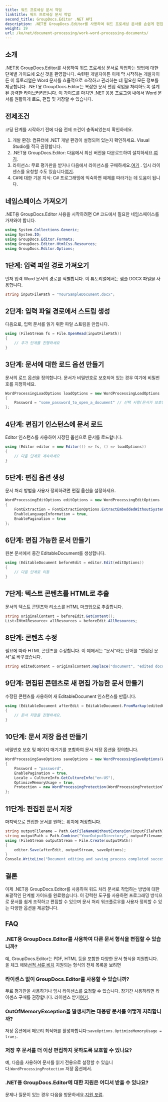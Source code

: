 ```yaml
---
title: 워드 프로세싱 문서 작업
linktitle: 워드 프로세싱 문서 작업
second_title: GroupDocs.Editor .NET API
description: .NET용 GroupDocs.Editor를 사용하여 워드 프로세싱 문서를 손쉽게 편집하세요. 문서 관리 기술을 향상하려면 자세한 단계별 튜토리얼을 따르십시오.
weight: 19
url: /ko/net/document-processing/work-word-processing-documents/
---
```

## 소개
.NET용 GroupDocs.Editor를 사용하여 워드 프로세싱 문서로 작업하는 방법에 대한 단계별 가이드에 오신 것을 환영합니다. 숙련된 개발자이든 이제 막 시작하는 개발자이든 이 튜토리얼은 Word 문서를 효율적으로 조작하고 관리하는 데 필요한 모든 정보를 제공합니다. .NET용 GroupDocs.Editor는 복잡한 문서 편집 작업을 처리하도록 설계된 강력한 라이브러리입니다. 이 가이드를 마치면 .NET 응용 프로그램 내에서 Word 문서를 원활하게 로드, 편집 및 저장할 수 있습니다.
## 전제조건
코딩 단계를 시작하기 전에 다음 전제 조건이 충족되었는지 확인하세요.
1. 개발 환경: 컴퓨터에 .NET 개발 환경이 설정되어 있는지 확인하세요. Visual Studio를 적극 권장합니다.
2.  .NET용 GroupDocs.Editor: 다음에서 최신 버전을 다운로드하여 설치하세요.[여기](https://releases.groupdocs.com/editor/net/).
3.  라이선스: 무료 평가판을 받거나 다음에서 라이선스를 구매하세요.[여기](https://purchase.groupdocs.com/buy) . 임시 라이센스를 요청할 수도 있습니다[여기](https://purchase.groupdocs.com/temporary-license/).
4. C#에 대한 기본 지식: C# 프로그래밍에 익숙하면 예제를 따라가는 데 도움이 됩니다.
## 네임스페이스 가져오기
.NET용 GroupDocs.Editor 사용을 시작하려면 C# 코드에서 필요한 네임스페이스를 가져와야 합니다.
```csharp
using System.Collections.Generic;
using System.IO;
using GroupDocs.Editor.Formats;
using GroupDocs.Editor.HtmlCss.Resources;
using GroupDocs.Editor.Options;
```
## 1단계: 입력 파일 경로 가져오기
먼저 입력 Word 문서의 경로를 식별합니다. 이 튜토리얼에서는 샘플 DOCX 파일을 사용합니다.
```csharp
string inputFilePath = "YourSampleDocument.docx";
```
## 2단계: 입력 파일 경로에서 스트림 생성
다음으로, 입력 문서를 읽기 위한 파일 스트림을 만듭니다.
```csharp
using (FileStream fs = File.OpenRead(inputFilePath))
{
    // 추가 단계를 진행하세요
}
```
## 3단계: 문서에 대한 로드 옵션 만들기
문서의 로드 옵션을 정의합니다. 문서가 비밀번호로 보호되어 있는 경우 여기에 비밀번호를 지정하세요. 
```csharp
WordProcessingLoadOptions loadOptions = new WordProcessingLoadOptions
{
    Password = "some_password_to_open_a_document" // 선택 사항(문서가 보호된 경우에만)
};
```
## 4단계: 편집기 인스턴스에 문서 로드
Editor 인스턴스를 사용하여 지정된 옵션으로 문서를 로드합니다.
```csharp
using (Editor editor = new Editor(() => fs, () => loadOptions))
{
    // 다음 단계로 계속하세요
}
```
## 5단계: 편집 옵션 생성
문서 처리 방법을 사용자 정의하려면 편집 옵션을 설정하세요.
```csharp
WordProcessingEditOptions editOptions = new WordProcessingEditOptions
{
    FontExtraction = FontExtractionOptions.ExtractEmbeddedWithoutSystem,
    EnableLanguageInformation = true,
    EnablePagination = true
};
```
## 6단계: 편집 가능한 문서 만들기
원본 문서에서 중간 EditableDocument를 생성합니다.
```csharp
using (EditableDocument beforeEdit = editor.Edit(editOptions))
{
    // 다음 단계로 이동
}
```
## 7단계: 텍스트 콘텐츠를 HTML로 추출
문서의 텍스트 콘텐츠와 리소스를 HTML 마크업으로 추출합니다.
```csharp
string originalContent = beforeEdit.GetContent();
List<IHtmlResource> allResources = beforeEdit.AllResources;
```
## 8단계: 콘텐츠 수정
필요에 따라 HTML 콘텐츠를 수정합니다. 이 예에서는 "문서"라는 단어를 "편집된 문서"로 바꾸겠습니다.
```csharp
string editedContent = originalContent.Replace("document", "edited document");
```
## 9단계: 편집된 콘텐츠로 새 편집 가능한 문서 만들기
수정된 콘텐츠를 사용하여 새 EditableDocument 인스턴스를 만듭니다.
```csharp
using (EditableDocument afterEdit = EditableDocument.FromMarkup(editedContent, allResources))
{
    // 문서 저장을 진행하세요.
}
```
## 10단계: 문서 저장 옵션 만들기
비밀번호 보호 및 페이지 매기기를 포함하여 문서 저장 옵션을 정의합니다.
```csharp
WordProcessingSaveOptions saveOptions = new WordProcessingSaveOptions(WordProcessingFormats.Docm)
{
    Password = "password",
    EnablePagination = true,
    Locale = CultureInfo.GetCultureInfo("en-US"),
    OptimizeMemoryUsage = true,
    Protection = new WordProcessingProtection(WordProcessingProtectionType.ReadOnly, "write_password")
};
```
## 11단계: 편집된 문서 저장
마지막으로 편집한 문서를 원하는 위치에 저장합니다.
```csharp
string outputFilename = Path.GetFileNameWithoutExtension(inputFilePath) + ".docm";
string outputPath = Path.Combine("YourOutputDirectory", outputFilename);
using (FileStream outputStream = File.Create(outputPath))
{
    editor.Save(afterEdit, outputStream, saveOptions);
}
Console.WriteLine("Document editing and saving process completed successfully.");
```
## 결론
이제 .NET용 GroupDocs.Editor를 사용하여 워드 처리 문서로 작업하는 방법에 대한 포괄적인 단계별 가이드를 완료했습니다. 이 강력한 도구를 사용하면 프로그래밍 방식으로 문서를 쉽게 조작하고 편집할 수 있으며 문서 처리 워크플로우를 사용자 정의할 수 있는 다양한 옵션을 제공합니다.
## FAQ
### .NET용 GroupDocs.Editor를 사용하여 다른 문서 형식을 편집할 수 있습니까?
 예, GroupDocs.Editor는 PDF, HTML 등을 포함한 다양한 문서 형식을 지원합니다. 을 체크 해봐[선적 서류 비치](https://tutorials.groupdocs.com/editor/net/) 지원되는 형식의 전체 목록을 보려면
### 라이센스 없이 GroupDocs.Editor를 사용할 수 있습니까?
 무료 평가판을 사용하거나 임시 라이센스를 요청할 수 있습니다. 장기간 사용하려면 라이센스 구매를 권장합니다. 라이센스 받기[여기](https://purchase.groupdocs.com/buy).
### OutOfMemoryException을 발생시키는 대용량 문서를 어떻게 처리합니까?
 저장 옵션에서 메모리 최적화를 활성화합니다:`saveOptions.OptimizeMemoryUsage = true;`.
### 저장 후 문서를 더 이상 편집하지 못하도록 보호할 수 있나요?
 예, 다음을 사용하여 문서를 읽기 전용으로 설정할 수 있습니다.`WordProcessingProtection` 저장 옵션에서.
### .NET용 GroupDocs.Editor에 대한 지원은 어디서 받을 수 있나요?
 문제나 질문이 있는 경우 다음을 방문하세요.[지원 포럼](https://forum.groupdocs.com/c/editor/20).